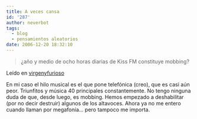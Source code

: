 ```yaml
---
title: A veces cansa
id: '287'
author: neverbot
tags:
  - blog
  - pensamientos aleatorios
date: 2006-12-20 18:32:10
---
```


> ¿año y medio de ocho horas diarias de Kiss FM constituye mobbing?

Leído en [virgenyfurioso](http://virgenyfurioso.blogspot.com/index.html#108628043710225459)

En mi caso el hilo musical es el que pone telefónica (creo), que es casi aún peor. Triunfitos y música 40 principales constantemente. No tengo ninguna duda de que, desde luego, es mobbing. Hemos empezado a deshabilitar (por no decir destruir) algunos de los altavoces. Ahora ya no me entero cuando llaman por megafonía... pero tampoco me importa.